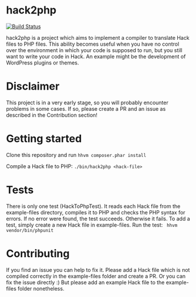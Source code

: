 # hack2php
[![Build Status](https://travis-ci.org/codeneric/hack2php.svg?branch=master)](https://travis-ci.org/codeneric/hack2php) 

hack2php is a project which aims to implement a compiler to translate Hack files to PHP files. 
This ability becomes useful when you have no control over the environment in which your code is supposed to run, but you still want to write your code in Hack.
An example might be the development of WordPress plugins or themes. 

# Disclaimer 
This project is in a very early stage, so you will probably encounter problems in some cases. If so, please create a PR and an issue as described in the Contribution section!

# Getting started
Clone this repository and run `hhvm composer.phar install`

Compile a Hack file to PHP: `./bin/hack2php <hack-file>` 

# Tests
There is only one test (HackToPhpTest). It reads each Hack file from the example-files directory, compiles it to PHP and checks the PHP syntax for errors. If no error were found, the test succeeds. Otherwise it fails. 
To add a test, simply create a new Hack file in example-files. 
Run the test: ` hhvm vendor/bin/phpunit`  

# Contributing
If you find an issue you can help to fix it. Please add a Hack file which is not compiled correctly in the example-files folder and create a PR. 
Or you can fix the issue directly :)
But please add an example Hack file to the example-files folder nonetheless. 

